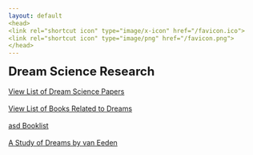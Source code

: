 ```yaml
---
layout: default
<head>
<link rel="shortcut icon" type="image/x-icon" href="/favicon.ico">
<link rel="shortcut icon" type="image/png" href="/favicon.png">
</head>
---
```


<b><font size="5">Dream Science Research</font></b>
<br>
<br>
[View List of Dream Science Papers](https://www.zotero.org/linkdaniel/collections/4SDA6EXF/items/CKR89TYY/item-list)
<br>
<br>
[View List of Books Related to Dreams](https://www.goodreads.com/review/list/95737422-link-daniel?ref=nav_mybooks&shelf=dreams)
<br>
<br>
[asd Booklist](https://www.asdreams.org/books-a-z/)
<br>
<br>
[A Study of Dreams by van Eeden](/dreamsvaneeden)
